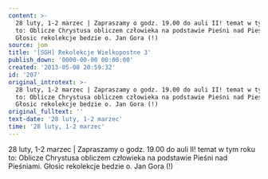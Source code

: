 ```yaml
---
content: >-
  28 luty, 1-2 marzec | Zapraszamy o godz. 19.00 do auli II! temat w tym roku
  to: Oblicze Chrystusa obliczem człowieka na podstawie Pieśni nad Pieśniami.
  Głosic rekolekcje bedzie o. Jan Gora (!)
source: jom
title: '[SGH] Rekolekcje Wielkopostne 3'
publish_down: '0000-00-00 00:00:00'
created: '2013-05-08 20:59:32'
id: '207'
original_introtext: >-
  28 luty, 1-2 marzec | Zapraszamy o godz. 19.00 do auli II! temat w tym roku
  to: Oblicze Chrystusa obliczem człowieka na podstawie Pieśni nad Pieśniami.
  Głosic rekolekcje bedzie o. Jan Gora (!)
original_fulltext: ''
text-date: '28 luty, 1-2 marzec'
time: '28 luty, 1-2 marzec'
---
```

28 luty, 1-2 marzec | Zapraszamy o godz. 19.00 do auli II! temat w tym roku to: Oblicze Chrystusa obliczem człowieka na podstawie Pieśni nad Pieśniami. Głosic rekolekcje bedzie o. Jan Gora (!)

<!--{{json:{"created_date":"2013-05-08 20:59:32","publish_down":"0000-00-00 00:00:00","id":"207"}}}-->